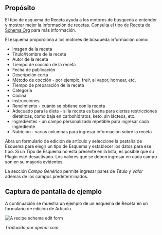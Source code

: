 <!-- Filename: J5.x:Schema_org/Type_Recipe_-_Using_Recipe_Plugin / Display title: Schema.org - Receta -->

## Propósito

El tipo de esquema de Receta ayuda a los motores de búsqueda a entender y mostrar mejor la información de recetas. Consulta el [tipo de Receta de Schema Org](https://schema.org/Recipe) para más información.

El esquema proporciona a los motores de búsqueda información como:

- Imagen de la receta
- Título/Nombre de la receta
- Autor de la receta
- Tiempo de cocción de la receta
- Fecha de publicación
- Descripción corta
- Método de cocción - por ejemplo, freír, al vapor, hornear, etc.
- Tiempo de preparación de la receta
- Categoría
- Cocina
- Instrucciones
- Rendimiento - cuánto se obtiene con la receta
- Adecuado para la dieta - si la receta es buena para ciertas restricciones dietéticas, como baja en carbohidratos, keto, sin lácteos, etc.
- Ingredientes - un campo personalizado repetible para ingresar cada ingrediente
- Nutrición - varias columnas para ingresar información sobre la receta

Abra un formulario de edición de artículo y seleccione la pestaña de Esquema para elegir un tipo de Esquema y establecer los datos para ese tipo. Si un Tipo de Esquema no está presente en la lista, es posible que su Plugin esté desactivado. Los valores que se deben ingresar en cada campo son en su mayoría evidentes.

La sección *Campo Genérico* permite ingresar pares de *Título* y *Valor* además de los campos predeterminados.

## Captura de pantalla de ejemplo

A continuación se muestra un ejemplo de un esquema de Receta en un formulario de edición de Artículo.

![A recipe schema edit form](../../../en/images/schemas/edit-schema-recipe.png)

*Traducido por openai.com*


